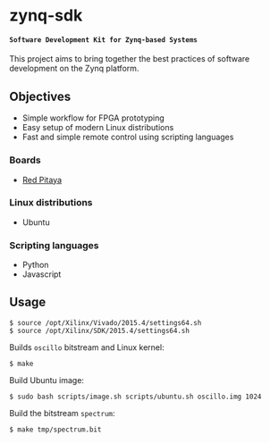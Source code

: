 # zynq-sdk

#### `Software Development Kit for Zynq-based Systems`

This project aims to bring together the best practices of software development on the Zynq platform.

## Objectives

* Simple workflow for FPGA prototyping
* Easy setup of modern Linux distributions
* Fast and simple remote control using scripting languages

### Boards

* [Red Pitaya](http://redpitaya.com)

### Linux distributions

* Ubuntu

### Scripting languages

* Python
* Javascript

## Usage 

```
$ source /opt/Xilinx/Vivado/2015.4/settings64.sh
$ source /opt/Xilinx/SDK/2015.4/settings64.sh
```

Builds `oscillo` bitstream and Linux kernel:
```
$ make
```

Build Ubuntu image:
```
$ sudo bash scripts/image.sh scripts/ubuntu.sh oscillo.img 1024
```

Build the bitstream `spectrum`:
```
$ make tmp/spectrum.bit
```
